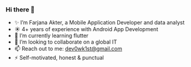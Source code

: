 ### Hi there 👋



- ✨ I’m Farjana Akter, a Mobile Application Developer and data analyst
- :sunny:  4+ years of experience with Android App Development
- 🌱 I’m currently learning flutter 
- 👯 I’m looking to collaborate on a global IT
- 📫 Reach out to me: dev0wk1st@gmail.com
- ⚡ Self-motivated, honest & punctual 

<!--

![Portfolio](https://user-images.githubusercontent.com/33626163/149960001-75472969-e2cb-43fa-af21-d33954f4009a.png)


**Farjuu/Farjuu** is a ✨ _special_ ✨ repository because its `README.md` (this file) appears on your GitHub profile.

Here are some ideas to get you started:

- 🔭 I’m currently working on Fiverr and Upwork
- 🔭 Anymore I’m a Computer Science Lecturer at Sylhet International University 
- 😄 3+ years of experience with Android App Development
- 🌱 I’m currently learning Flutter 
- 👯 I’m looking to collaborate on a global IT
- 📫 How to reach me: dev0wk1st@gmail.com
- ⚡ Self-motivated, honest & punctual 
-->

